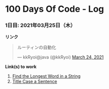 # 100 Days Of Code - Log

### 1日目: 2021年03月25日（木）

**リンク** 
<blockquote class="twitter-tweet"><p lang="ja" dir="ltr">ルーティンの自動化</p>&mdash; kkRyoi@java (@kkRyoi) <a href="https://twitter.com/kkRyoi/status/1374807621425721347?ref_src=twsrc%5Etfw">March 24, 2021</a></blockquote>

**Link(s) to work**
1. [Find the Longest Word in a String](https://www.freecodecamp.com/challenges/find-the-longest-word-in-a-string)
2. [Title Case a Sentence](https://www.freecodecamp.com/challenges/title-case-a-sentence)

